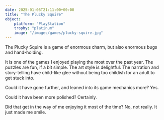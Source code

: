 ```yaml
---
date: 2025-01-05T21:11:00+00:00
title: "The Plucky Squire"
object:
    platform: "PlayStation"
    trophy: "platinum"
    image: "/images/games/plucky-squire.jpg"
---
```


The Plucky Squire is a game of enormous charm, but also enormous bugs and hand-holding. 

It is one of the games I enjoyed playing the most over the past year. The puzzles are fun, if a bit simple. The art style is delightful. The narration and story-telling have child-like glee without being too childish for an adult to get stuck into.

Could it have gone further, and leaned into its game mechanics more? Yes.

Could it have been more polished? Certainly.

Did that get in the way of me enjoying it most of the time? No, not really. It just made me smile.